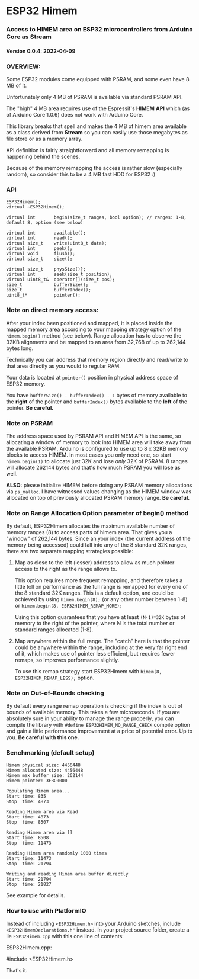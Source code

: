 # ESP32 Himem
### Access to HIMEM area on ESP32 microcontrollers from Arduino Core as Stream
#### Version 0.0.4: 2022-04-09 

### OVERVIEW:
Some ESP32 modules come equipped with PSRAM, and some even have 8 MB of it.

Unfortunately only 4 MB of PSRAM is available via standard PSRAM API.

The "high" 4 MB area requires use of the Espressif's **HIMEM** **API** which (as of Arduino Core 1.0.6) does not work with Arduino Core.

This library breaks that spell and makes the 4 MB of himem area available as a class derived from **Stream** so you can easily use those megabytes as file store or as a memory array. 

API definition is fairly straightforward and all memory remapping is happening behind the scenes. 

Because of the memory remapping the access is rather slow (especially random), so consider this to be a 4 MB fast HDD for ESP32 :)



### API

    ESP32Himem();
    virtual ~ESP32Himem();
      
    virtual int       begin(size_t ranges, bool option); // ranges: 1-8, default 8, option (see below)
    
    virtual int       available();
    virtual int       read();
    virtual size_t    write(uint8_t data);
    virtual int       peek();
    virtual void      flush();
    virtual size_t    size();
    
    virtual size_t    physSize()};
    virtual int       seek(size_t position);
    virtual uint8_t&  operator[](size_t pos);
    size_t            bufferSize();
    size_t            bufferIndex();
    uint8_t*          pointer();


### Note on direct memory access:

After your index been positioned and mapped, it is placed inside the mapped memory area according to your mapping strategy option of the `himem.begin()` method (see below). Range allocation has to observe the 32KB alignments and be mapped to an area from 32,768 of up to 262,144 bytes long.

Technically you can address that memory region directly and read/write to that area directly as you would to regular RAM.

Your data is located at `pointer()` position in physical address space of ESP32 memory.

You have `bufferSize() - bufferIndex() - 1` bytes of memory available to the **right** of the pointer and `bufferIndex()` bytes available to the **left** of the pointer. **Be careful.** 


### Note on PSRAM

The address space used by PSRAM API and HIMEM API is the same, so allocating a window of memory to look into HIMEM area will take away from the available PSRAM. Arduino is configured to use up to 8 x 32KB memory blocks to access HIMEM. In most cases you only need one, so start `himem.begin(1)` to allocate just 32K and lose *only* 32K of PSRAM. 8 ranges will allocate 262144 bytes and that's how much PSRAM you will lose as well. 

**ALSO:** please initialize HIMEM before doing any PSRAM memory allocations via `ps_malloc`. I have witnessed values changing as the HIMEM window was allocated on top of previously allocated PSRAM memory range. **Be careful.** 

### Note on Range Allocation Option parameter of begin() method

By default, ESP32Himem allocates the maximum available number of memory ranges (8) to access parts of himem area. That gives you a "window" of 262,144 bytes. Since an your index (the current address of the memory being accessed) could fall into any of the 8 standard 32K ranges, there are two separate mapping strategies possible:

1. Map as close to the left (lesser) address to allow as much pointer access to the right as the range allows to.

   This option requires more frequent remapping, and therefore takes a little toll on performance as the full range is remapped for every one of the 8 standard 32K ranges. This is a default option, and could be achieved by using `himem.begin(8);` (or any other number between 1-8) or `himem.begin(8, ESP32HIMEM_REMAP_MORE);`

   Using this option guarantees that you have at least `(N-1)*32K` bytes of memory to the right of the pointer, where N is the total number or standard ranges allocated (1-8). 

2. Map anywhere within the full range. The "catch" here is that the pointer could be anywhere within the range, including at the very far right end of it, which makes use of pointer less efficient, but requires fewer remaps, so improves performance slightly. 

   To use this remap strategy start ESP32Himem with `himem(8, ESP32HIMEM_REMAP_LESS);` option.

### Note on Out-of-Bounds checking

By default every range remap operation is checking if the index is out of bounds of available memory. This takes a few microseconds. If you are absolutely sure in your ability to manage the range properly, you can compile the library with
`#define ESP32HIMEM_NO_RANGE_CHECK` compile option and gain a little performance improvement at a price of potential error. Up to you. **Be careful with this one.** 

### Benchmarking (default setup)

```
Himem physical size: 4456448
Himem allocated size: 4456448
Himem max buffer size: 262144
Himem pointer: 3FBC0000

Populating Himem area... 
Start time: 835
Stop  time: 4873

Reading Himem area via Read 
Start time: 4873
Stop  time: 8507

Reading Himem area via [] 
Start time: 8508
Stop  time: 11473

Reading Himem area randomly 1000 times 
Start time: 11473
Stop  time: 21794

Writing and reading Himem area buffer directly 
Start time: 21794
Stop  time: 21827
```

See example for details. 

### How to use with PlatformIO

Instead of including `<ESP32Himem.h>` into your Arduino sketches, include `<ESP32HimemDeclarations.h"` instead.
In your project source folder, create a ile `ESP32Himem.cpp` with this one line of contents:

ESP32Himem.cpp:

#include <ESP32Himem.h>



That's it. 

